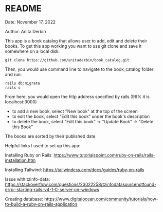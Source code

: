 # README
Date: November 17, 2022

Author: Anita Derbin

This app is a book catalog that allows user to add, edit and delete their books. 
To get this app working you want to use git clone and save it somewhere on a local disk:
```
git clone https://github.com/anitaderbin/book_catalog.git
```

Then, you would use command line to navigate to the book_catalog folder and run:
```
rails db:migrate
rails s
```
From here, you would open the http address specified by rails (99% it is localhost:3000)

- to add a new book, select "New book" at the top of the screen
- to edit the book, select "Edit this book" under the book's description
- to delete the book, select "Edit this book" -> "Update Book" -> "Delete this Book"

The books are sorted by their published date



Helpful links I used to set up this app:

Installing Ruby on Rails: https://www.tutorialspoint.com/ruby-on-rails/rails-installation.htm

Installing Tailwind: https://tailwindcss.com/docs/guides/ruby-on-rails

Issue with tzinfo-data: https://stackoverflow.com/questions/23022258/tzinfodatasourcenotfound-error-starting-rails-v4-1-0-server-on-windows

Creating database: https://www.digitalocean.com/community/tutorials/how-to-build-a-ruby-on-rails-application
